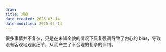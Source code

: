 ```yaml
---
draw:
title: 观察
date created: 2025-03-14
date modified: 2025-03-14
---
```


很多事情并不复杂，只是在未知全貌的情况下反复强调导致了内心的 bias，导致没有客观地观察细节，从而产生了不合理的复杂的评判。
